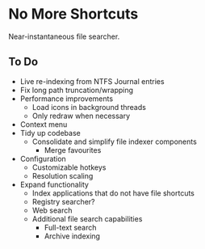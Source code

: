 # No More Shortcuts

Near-instantaneous file searcher.

## To Do

- Live re-indexing from NTFS Journal entries
- Fix long path truncation/wrapping
- Performance improvements
  - Load icons in background threads
  - Only redraw when necessary
- Context menu
- Tidy up codebase
  - Consolidate and simplify file indexer components
    - Merge favourites
- Configuration
  - Customizable hotkeys
  - Resolution scaling
- Expand functionality
  - Index applications that do not have file shortcuts
  - Registry searcher?
  - Web search
  - Additional file search capabilities
    - Full-text search
    - Archive indexing
